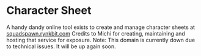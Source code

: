 # Character Sheet

A handy dandy online tool exists to create and manage character sheets at [squadspawn.rynkbit.com](https://squadspawn.rynkbit.com)
Credits to Michi for creating, maintaining and hosting that service for exposure. 
Note: This domain is currently down due to technical issues. It will be up again soon. 